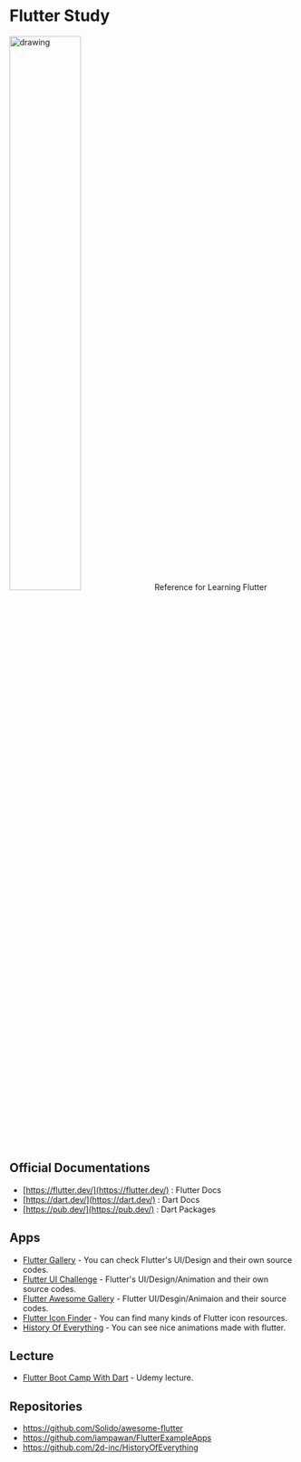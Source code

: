 # Flutter Study
<img src="https://flutter.dev/assets/flutter-lockup-c13da9c9303e26b8d5fc208d2a1fa20c1ef47eb021ecadf27046dea04c0cebf6.png" alt="drawing" width="50%"/>
Reference for Learning Flutter

## Official Documentations
- [https://flutter.dev/](https://flutter.dev/) : Flutter Docs
- [https://dart.dev/](https://dart.dev/) : Dart Docs
- [https://pub.dev/](https://pub.dev/) : Dart Packages

## Apps
- [Flutter Gallery](https://play.google.com/store/apps/details?id=io.flutter.demo.gallery) - You can check Flutter's UI/Design and their own source codes.
- [Flutter UI Challenge](https://play.google.com/store/apps/details?id=com.popupbits.flutteruichallenges) - Flutter's  UI/Design/Animation and their own source codes.
- [Flutter Awesome Gallery](https://play.google.com/store/apps/details?id=flutter.awesome.gallery) - Flutter UI/Desgin/Animaion and their source codes.
- [Flutter Icon Finder](https://play.google.com/store/apps/details?id=com.tachyonfactory.icon_finder) - You can find many kinds of Flutter icon resources.
- [History Of Everything](https://play.google.com/store/apps/details?id=com.twodimensions.timeline) - You can see nice animations made with flutter.

## Lecture
- [Flutter Boot Camp With Dart](https://www.udemy.com/course/flutter-bootcamp-with-dart/) - Udemy lecture.

## Repositories
- https://github.com/Solido/awesome-flutter
- https://github.com/iampawan/FlutterExampleApps
- https://github.com/2d-inc/HistoryOfEverything
